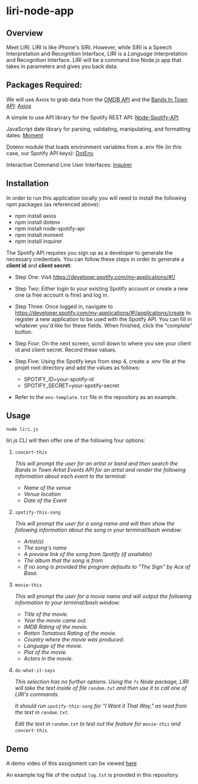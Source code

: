 # liri-node-app

## Overview

Meet LIRI. LIRI is like iPhone's SIRI. However, while SIRI is a Speech Interpretation and Recognition Interface, LIRI is a _Language_ Interpretation and Recognition Interface. LIRI will be a command line Node.js app that takes in parameters and gives you back data.

## Packages Required:

We will use Axios to grab data from the [OMDB API](http://www.omdbapi.com) and the [Bands In Town API](http://www.artists.bandsintown.com/bandsintown-api): [Axios](https://www.npmjs.com/package/axios)

A simple to use API library for the Spotify REST API: 
[Node-Spotify-API](https://www.npmjs.com/package/node-spotify-api)

JavaScript date library for parsing, validating, manipulating, and formatting dates: 
[Moment](https://www.npmjs.com/package/moment)

Dotenv module that loads environment variables from a .env file (in this case, our Spotify API keys): 
[DotEnv](https://www.npmjs.com/package/dotenv)

Interactive Command Line User Interfaces:
[Inquirer](https://www.npmjs.com/package/inquirer)

## Installation

In order to run this application locally you will need to install the following npm packages (as referenced above):

* npm install axios
* npm install dotenv
* npm install node-spotify-api
* npm install moment
* npm install inquirer

The Spotify API requires you sign up as a developer to generate the necessary credentials. You can follow these steps in order to generate a **client id** and **client secret**:

   * Step One: Visit <https://developer.spotify.com/my-applications/#!/>

   * Step Two: Either login to your existing Spotify account or create a new one (a free account is fine) and log in.

   * Step Three: Once logged in, navigate to <https://developer.spotify.com/my-applications/#!/applications/create> to register a new application to be used with the Spotify API. You can fill in whatever you'd like for these fields. When finished, click the "complete" button.

   * Step Four: On the next screen, scroll down to where you see your client id and client secret. Record these values. 

   * Step Five: Using the Spotify keys from step 4, create a .env file at the projet root directory and add the values as follows:

        * SPOTIFY_ID=your-spotify-id
        * SPOTIFY_SECRET=your-spotify-secret

   * Refer to the `env-template.txt` file in the repository as an example.

## Usage

`node liri.js`

liri.js CLI will then offer one of the following four options:

1. `concert-this`

    *This will prompt the user for an artist or band and then search the Bands in Town Artist Events API for an artist and render the following information about each event to the terminal:*

    * *Name of the venue*
    * *Venue location*
    * *Date of the Event*



2. `spotify-this-song`

    *This will prompt the user for a song name and will then show the following information about the song in your terminal/bash window:*

    * *Artist(s)*
    * *The song's name*
    * *A preview link of the song from Spotify (if available)*
    * *The album that the song is from*
    * *If no song is provided the program defaults to "The Sign" by Ace of Base.*



3. `movie-this`

    *This will prompt the user for a movie name and will output the following information to your terminal/bash window:*

    * *Title of the movie.*
    * *Year the movie came out.*
    * *IMDB Rating of the movie.*
    * *Rotten Tomatoes Rating of the movie.*
    * *Country where the movie was produced.*
    * *Language of the movie.*
    * *Plot of the movie.*
    * *Actors in the movie.*



4. `do-what-it-says`

    *This selection has no further options. Using the `fs` Node package, LIRI will take the text inside of file `random.txt` and then use it to call one of LIRI's commands.*

    *It should run `spotify-this-song` for "I Want it That Way," as read from the text in `random.txt`.*

    *Edit the text in `random.txt` to test out the feature for `movie-this` and `concert-this`.*

## Demo

A demo video of this assignment can be viewed [here](https://drive.google.com/file/d/1l24i-neX9e_ftc3W8f6sUAm21QmY55GP/view?usp=sharing)


An example log file of the output `log.txt` is provided in this repository.
